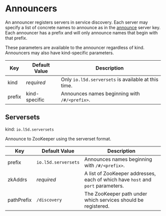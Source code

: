# Announcers

An announcer registers servers in service discovery.  Each server may specify
a list of concrete names to announce as in the [announce](#announce)
server key.  Each announcer has a prefix and will only announce names that
begin with that prefix.


<aside class="notice">
These parameters are available to the announcer regardless of kind. Announcers may also have kind-specific parameters.
</aside>

Key | Default Value | Description
--- | ------------- | -----------
kind | _required_ | Only `io.l5d.serversets` is available at this time.
prefix | kind-specific | Announces names beginning with `/#/<prefix>`.

## Serversets

kind: `io.l5d.serversets`

Announce to ZooKeeper using the serverset format.

Key | Default Value | Description
--- | ------------- | -----------
prefix | `io.l5d.serversets` | Announces names beginning with `/#/<prefix>`.
zkAddrs | _required_ | A list of ZooKeeper addresses, each of which have `host` and `port` parameters.
pathPrefix | `/discovery` | The ZooKeeper path under which services should be registered.
